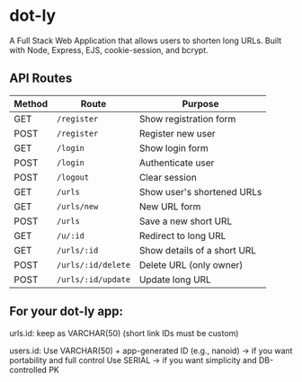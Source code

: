# dot-ly
A Full Stack Web Application that allows users to shorten long URLs. Built with Node, Express, EJS, cookie-session, and bcrypt.



## API Routes 

| Method | Route              | Purpose                     |
| ------ | ------------------ | --------------------------- |
| GET    | `/register`        | Show registration form      |
| POST   | `/register`        | Register new user           |
| GET    | `/login`           | Show login form             |
| POST   | `/login`           | Authenticate user           |
| POST   | `/logout`          | Clear session               |
| GET    | `/urls`            | Show user's shortened URLs  |
| GET    | `/urls/new`        | New URL form                |
| POST   | `/urls`            | Save a new short URL        |
| GET    | `/u/:id`           | Redirect to long URL        |
| GET    | `/urls/:id`        | Show details of a short URL |
| POST   | `/urls/:id/delete` | Delete URL (only owner)     |
| POST   | `/urls/:id/update` | Update long URL             |


## For your dot-ly app:

urls.id: keep as VARCHAR(50) (short link IDs must be custom)

users.id:
Use VARCHAR(50) + app-generated ID (e.g., nanoid) → if you want portability and full control
Use SERIAL → if you want simplicity and DB-controlled PK